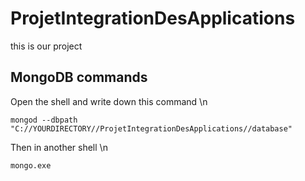 # ProjetIntegrationDesApplications

this is our project


## MongoDB commands
Open the shell and write down this command \n

```mongod --dbpath "C://YOURDIRECTORY//ProjetIntegrationDesApplications//database"```


Then in another shell \n

```mongo.exe```